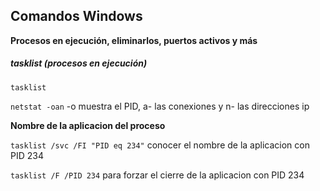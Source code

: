 Comandos Windows
----------------
**Procesos en ejecución, eliminarlos, puertos activos y más**

##### tasklist (procesos en ejecución)
`tasklist`

`netstat -oan` -o muestra el PID, a- las conexiones y n- las direcciones ip

**Nombre de la aplicacion del proceso**

`tasklist /svc /FI "PID eq 234"` conocer el nombre de la aplicacion con PID 234

`tasklist /F /PID 234` para forzar el cierre de la aplicacion con PID 234

